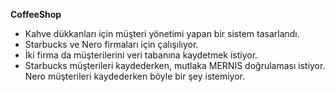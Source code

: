**CoffeeShop**

- Kahve dükkanları için müşteri yönetimi yapan bir sistem tasarlandı.
- Starbucks ve Nero firmaları için çalışılıyor.
- İki firma da müşterilerini veri tabanına kaydetmek istiyor.
- Starbucks müşterileri kaydederken, mutlaka MERNIS doğrulaması istiyor. Nero müşterileri kaydederken böyle bir şey istemiyor.
